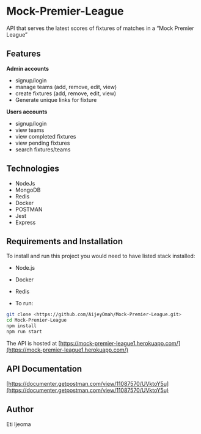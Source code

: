 # Mock-Premier-League
API that serves the latest scores of fixtures of matches in a “Mock Premier League”


## Features

**Admin accounts**
- signup/login
- manage teams (add, remove, edit, view)
- create fixtures (add, remove, edit, view)
- Generate unique links for fixture

**Users accounts**

- signup/login
- view teams
- view completed fixtures
- view pending fixtures
- search fixtures/teams

## Technologies

- NodeJs
- MongoDB
- Redis
- Docker
- POSTMAN
- Jest
- Express
## Requirements and Installation

To install and run this project you would need to have listed stack installed:

- Node.js
- Docker
- Redis

- To run:

```sh
git clone <https://github.com/AijeyOmah/Mock-Premier-League.git>
cd Mock-Premier-League
npm install
npm run start
```


The API is hosted at
[https://mock-premier-league1.herokuapp.com/](https://mock-premier-league1.herokuapp.com/)

## API Documentation

[https://documenter.getpostman.com/view/11087570/UVktoY5u](https://documenter.getpostman.com/view/11087570/UVktoY5u)

## Author

Eti Ijeoma
